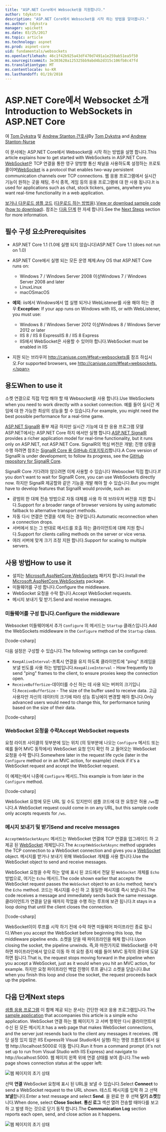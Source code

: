 ```yaml
---
title: "ASP.NET Core에서 Websocket을 지원합니다."
author: tdykstra
description: "ASP.NET Core에서 Websocket을 시작 하는 방법을 알아봅니다."
ms.author: tdykstra
manager: wpickett
ms.date: 03/25/2017
ms.topic: article
ms.technology: aspnet
ms.prod: aspnet-core
uid: fundamentals/websockets
ms.openlocfilehash: 46c1f42b925a43df470d7491a1e259ab51ea5f50
ms.sourcegitcommit: 3e303620a125325bb9abd4b2d315c106fb8c47fd
ms.translationtype: MT
ms.contentlocale: ko-KR
ms.lasthandoff: 01/19/2018
---
```

# <a name="introduction-to-websockets-in-aspnet-core"></a><span data-ttu-id="e9120-103">ASP.NET Core에서 Websocket 소개</span><span class="sxs-lookup"><span data-stu-id="e9120-103">Introduction to WebSockets in ASP.NET Core</span></span>

<span data-ttu-id="e9120-104">여 [Tom Dykstra](https://github.com/tdykstra) 및 [Andrew Stanton 간호사](https://github.com/anurse)</span><span class="sxs-lookup"><span data-stu-id="e9120-104">By [Tom Dykstra](https://github.com/tdykstra) and [Andrew Stanton-Nurse](https://github.com/anurse)</span></span>

<span data-ttu-id="e9120-105">이 문서에는 ASP.NET Core에서 Websocket을 시작 하는 방법을 설명 합니다.</span><span class="sxs-lookup"><span data-stu-id="e9120-105">This article explains how to get started with WebSockets in ASP.NET Core.</span></span> <span data-ttu-id="e9120-106">[WebSocket](https://wikipedia.org/wiki/WebSocket)은 TCP 연결을 통한 영구 양방향 통신 채널을 사용하도록 설정하는 프로토콜이며</span><span class="sxs-lookup"><span data-stu-id="e9120-106">[WebSocket](https://wikipedia.org/wiki/WebSocket) is a protocol that enables two-way persistent communication channels over TCP connections.</span></span> <span data-ttu-id="e9120-107">웹 응용 프로그램에서 실시간 기능이 원하는 곳을 채팅, 주식 종목, 게임 등의 응용 프로그램에 대 한 사용 됩니다.</span><span class="sxs-lookup"><span data-stu-id="e9120-107">It is used for applications such as chat, stock tickers, games, anywhere you want real-time functionality in a web application.</span></span>

<span data-ttu-id="e9120-108">[보거나 다운로드 샘플 코드](https://github.com/aspnet/Docs/tree/master/aspnetcore/fundamentals/websockets/sample) ([다운로드 하는 방법을](xref:tutorials/index#how-to-download-a-sample)).</span><span class="sxs-lookup"><span data-stu-id="e9120-108">[View or download sample code](https://github.com/aspnet/Docs/tree/master/aspnetcore/fundamentals/websockets/sample) ([how to download](xref:tutorials/index#how-to-download-a-sample)).</span></span> <span data-ttu-id="e9120-109">참조는 [다음 단계](#next-steps) 한 자세 합니다.</span><span class="sxs-lookup"><span data-stu-id="e9120-109">See the [Next Steps](#next-steps) section for more information.</span></span>


## <a name="prerequisites"></a><span data-ttu-id="e9120-110">필수 구성 요소</span><span class="sxs-lookup"><span data-stu-id="e9120-110">Prerequisites</span></span>

* <span data-ttu-id="e9120-111">ASP.NET Core 1.1 (1.0에 실행 되지 않습니다)</span><span class="sxs-lookup"><span data-stu-id="e9120-111">ASP.NET Core 1.1 (does not run on 1.0)</span></span>
* <span data-ttu-id="e9120-112">ASP.NET Core에서 실행 되는 모든 운영 체제:</span><span class="sxs-lookup"><span data-stu-id="e9120-112">Any OS that ASP.NET Core runs on:</span></span>
  
  * <span data-ttu-id="e9120-113">Windows 7 / Windows Server 2008 이상</span><span class="sxs-lookup"><span data-stu-id="e9120-113">Windows 7 / Windows Server 2008 and later</span></span>
  * <span data-ttu-id="e9120-114">Linux</span><span class="sxs-lookup"><span data-stu-id="e9120-114">Linux</span></span>
  * <span data-ttu-id="e9120-115">macOS</span><span class="sxs-lookup"><span data-stu-id="e9120-115">macOS</span></span>

* <span data-ttu-id="e9120-116">**예외**: iis에서 Windows에서 앱 실행 되거나 WebListener를 사용 해야 하는 경우:</span><span class="sxs-lookup"><span data-stu-id="e9120-116">**Exception**: If your app runs on Windows with IIS, or with WebListener, you must use:</span></span>

  * <span data-ttu-id="e9120-117">Windows 8 / Windows Server 2012 이상</span><span class="sxs-lookup"><span data-stu-id="e9120-117">Windows 8 / Windows Server 2012 or later</span></span>
  * <span data-ttu-id="e9120-118">IIS 8 / IIS 8 Express</span><span class="sxs-lookup"><span data-stu-id="e9120-118">IIS 8 / IIS 8 Express</span></span>
  * <span data-ttu-id="e9120-119">IIS에서 WebSocket은 사용할 수 있어야 합니다.</span><span class="sxs-lookup"><span data-stu-id="e9120-119">WebSocket must be enabled in IIS</span></span>

* <span data-ttu-id="e9120-120">지원 되는 브라우저 http://caniuse.com/#feat=websockets를 참조 하십시오.</span><span class="sxs-lookup"><span data-stu-id="e9120-120">For supported browsers, see http://caniuse.com/#feat=websockets.</span></span>

## <a name="when-to-use-it"></a><span data-ttu-id="e9120-121">용도</span><span class="sxs-lookup"><span data-stu-id="e9120-121">When to use it</span></span>

<span data-ttu-id="e9120-122">소켓 연결으로 직접 작업 해야 할 때 Websocket을 사용 합니다.</span><span class="sxs-lookup"><span data-stu-id="e9120-122">Use WebSockets when you need to work directly with a socket connection.</span></span> <span data-ttu-id="e9120-123">예를 들어 실시간 게임에 대 한 가능한 최상의 성능을 할 수 있습니다.</span><span class="sxs-lookup"><span data-stu-id="e9120-123">For example, you might need the best possible performance for a real-time game.</span></span>

<span data-ttu-id="e9120-124">[ASP.NET SignalR](https://docs.microsoft.com/aspnet/signalr/overview/getting-started/introduction-to-signalr) 풍부 제공 하지만 실시간 기능에 대 한 응용 프로그램 모델 ASP.NET에서는 ASP.NET Core 하지 에서만 실행 합니다.</span><span class="sxs-lookup"><span data-stu-id="e9120-124">[ASP.NET SignalR](https://docs.microsoft.com/aspnet/signalr/overview/getting-started/introduction-to-signalr) provides a richer application model for real-time functionality, but it runs only on ASP.NET, not ASP.NET Core.</span></span> <span data-ttu-id="e9120-125">SignalR의 핵심 버전은 개발; 진행 상황을 수행 하려면 참조는 [SignalR Core 용 GitHub 리포지토리](https://github.com/aspnet/SignalR)합니다.</span><span class="sxs-lookup"><span data-stu-id="e9120-125">A Core version of SignalR is under development; to follow its progress, see the [GitHub repository for SignalR Core](https://github.com/aspnet/SignalR).</span></span>

<span data-ttu-id="e9120-126">SignalR Core 기다려야 않으려면 이제 사용할 수 있습니다 Websocket 직접 합니다.</span><span class="sxs-lookup"><span data-stu-id="e9120-126">If you don't want to wait for SignalR Core, you can use WebSockets directly now.</span></span> <span data-ttu-id="e9120-127">하지만 SignalR 제공할와 같은 기능을 개발 해야 할 수 있습니다.</span><span class="sxs-lookup"><span data-stu-id="e9120-127">But you might have to develop features that SignalR would provide, such as:</span></span>

* <span data-ttu-id="e9120-128">광범위 한 대체 전송 방법으로 자동 대체를 사용 하 여 브라우저 버전을 지원 합니다.</span><span class="sxs-lookup"><span data-stu-id="e9120-128">Support for a broader range of browser versions by using automatic fallback to alternative transport methods.</span></span>
* <span data-ttu-id="e9120-129">자동 다시 연결은 연결을 삭제 하는 경우입니다.</span><span class="sxs-lookup"><span data-stu-id="e9120-129">Automatic reconnection when a connection drops.</span></span>
* <span data-ttu-id="e9120-130">서버에서 또는 그 반대로 메서드를 호출 하는 클라이언트에 대해 지원 합니다.</span><span class="sxs-lookup"><span data-stu-id="e9120-130">Support for clients calling methods on the server or vice versa.</span></span>
* <span data-ttu-id="e9120-131">여러 서버에 맞게 크기 조정 지원 합니다.</span><span class="sxs-lookup"><span data-stu-id="e9120-131">Support for scaling to multiple servers.</span></span>

## <a name="how-to-use-it"></a><span data-ttu-id="e9120-132">사용 방법</span><span class="sxs-lookup"><span data-stu-id="e9120-132">How to use it</span></span>

* <span data-ttu-id="e9120-133">설치는 [Microsoft.AspNetCore.WebSockets](https://www.nuget.org/packages/Microsoft.AspNetCore.WebSockets/) 패키지 합니다.</span><span class="sxs-lookup"><span data-stu-id="e9120-133">Install the [Microsoft.AspNetCore.WebSockets](https://www.nuget.org/packages/Microsoft.AspNetCore.WebSockets/) package.</span></span>
* <span data-ttu-id="e9120-134">미들웨어를 구성 합니다.</span><span class="sxs-lookup"><span data-stu-id="e9120-134">Configure the middleware.</span></span>
* <span data-ttu-id="e9120-135">WebSocket 요청을 수락 합니다.</span><span class="sxs-lookup"><span data-stu-id="e9120-135">Accept WebSocket requests.</span></span>
* <span data-ttu-id="e9120-136">메시지 보내기 및 받기.</span><span class="sxs-lookup"><span data-stu-id="e9120-136">Send and receive messages.</span></span>

### <a name="configure-the-middleware"></a><span data-ttu-id="e9120-137">미들웨어를 구성 합니다.</span><span class="sxs-lookup"><span data-stu-id="e9120-137">Configure the middleware</span></span>

<span data-ttu-id="e9120-138">Websocket 미들웨어에서 추가 `Configure` 의 메서드는 `Startup` 클래스입니다.</span><span class="sxs-lookup"><span data-stu-id="e9120-138">Add the WebSockets middleware in the `Configure` method of the `Startup` class.</span></span>

[!code-csharp[](websockets/sample/Startup.cs?name=UseWebSockets)]

<span data-ttu-id="e9120-139">다음 설정은 구성할 수 있습니다.</span><span class="sxs-lookup"><span data-stu-id="e9120-139">The following settings can be configured:</span></span>

* <span data-ttu-id="e9120-140">`KeepAliveInterval`-프록시 연결을 유지 하도록 클라이언트에 "ping" 프레임을 보낼 빈도를 사용 하는 방법입니다.</span><span class="sxs-lookup"><span data-stu-id="e9120-140">`KeepAliveInterval` - How frequently to send "ping" frames to the client, to ensure proxies keep the connection open.</span></span>
* <span data-ttu-id="e9120-141">`ReceiveBufferSize`-데이터를 수신 하는 데 사용 되는 버퍼의 크기입니다.</span><span class="sxs-lookup"><span data-stu-id="e9120-141">`ReceiveBufferSize` - The size of the buffer used to receive data.</span></span> <span data-ttu-id="e9120-142">고급 사용자만 자신의 데이터의 크기에 따라 성능 튜닝에이 변경할 해야 합니다.</span><span class="sxs-lookup"><span data-stu-id="e9120-142">Only advanced users would need to change this, for performance tuning based on the size of their data.</span></span>

[!code-csharp[](websockets/sample/Startup.cs?name=UseWebSocketsOptions)]

### <a name="accept-websocket-requests"></a><span data-ttu-id="e9120-143">WebSocket 요청을 수락</span><span class="sxs-lookup"><span data-stu-id="e9120-143">Accept WebSocket requests</span></span>

<span data-ttu-id="e9120-144">요청 라이프 사이클의 뒷부분에 있는 위치 (의 뒷부분에 나오는 `Configure` 메서드 또는 예를 들어 MVC 동작에서) WebSocket 요청 인지 확인 하 고 들어오는 WebSocket 요청을 수락 합니다.</span><span class="sxs-lookup"><span data-stu-id="e9120-144">Somewhere later in the request life cycle (later in the `Configure` method or in an MVC action, for example) check if it's a WebSocket request and accept the WebSocket request.</span></span>

<span data-ttu-id="e9120-145">이 예제는에서 나중에 `Configure` 메서드.</span><span class="sxs-lookup"><span data-stu-id="e9120-145">This example is from later in the `Configure` method.</span></span>

[!code-csharp[](websockets/sample/Startup.cs?name=AcceptWebSocket&highlight=7)]

<span data-ttu-id="e9120-146">WebSocket 요청에 모든 URL 일 수도 있지만이 샘플 코드에 대 한 요청은 허용 `/ws`합니다.</span><span class="sxs-lookup"><span data-stu-id="e9120-146">A WebSocket request could come in on any URL, but this sample code only accepts requests for `/ws`.</span></span>

### <a name="send-and-receive-messages"></a><span data-ttu-id="e9120-147">메시지 보내기 및 받기</span><span class="sxs-lookup"><span data-stu-id="e9120-147">Send and receive messages</span></span>

<span data-ttu-id="e9120-148">`AcceptWebSocketAsync` 메서드는 WebSocket 연결에 TCP 연결을 업그레이드 하 고 제공 된 [WebSocket](https://docs.microsoft.com/dotnet/core/api/system.net.websockets.websocket) 개체입니다.</span><span class="sxs-lookup"><span data-stu-id="e9120-148">The `AcceptWebSocketAsync` method upgrades the TCP connection to a WebSocket connection and gives you a [WebSocket](https://docs.microsoft.com/dotnet/core/api/system.net.websockets.websocket) object.</span></span> <span data-ttu-id="e9120-149">메시지를 받거나 보내기 위해 WebSocket 개체를 사용 합니다.</span><span class="sxs-lookup"><span data-stu-id="e9120-149">Use the WebSocket object to send and receive messages.</span></span>

<span data-ttu-id="e9120-150">WebSocket 요청을 수락 하는 앞에 표시 된 코드에서 전달 된 `WebSocket` 개체를 `Echo` 방법으로, 여기는 `Echo` 메서드.</span><span class="sxs-lookup"><span data-stu-id="e9120-150">The code shown earlier that accepts the WebSocket request passes the `WebSocket` object to an `Echo` method; here's the `Echo` method.</span></span> <span data-ttu-id="e9120-151">코드는 메시지를 수신 하 고 동일한 메시지를 즉시 보냅니다.</span><span class="sxs-lookup"><span data-stu-id="e9120-151">The code receives a message and immediately sends back the same message.</span></span> <span data-ttu-id="e9120-152">클라이언트가 연결을 닫을 때까지 작업을 수행 하는 루프에 보관 됩니다.</span><span class="sxs-lookup"><span data-stu-id="e9120-152">It stays in a loop doing that until the client closes the connection.</span></span> 

[!code-csharp[](websockets/sample/Startup.cs?name=Echo)]

<span data-ttu-id="e9120-153">WebSocket이이 루프를 시작 하기 전에 수락 하면 미들웨어 파이프라인 종료 됩니다.</span><span class="sxs-lookup"><span data-stu-id="e9120-153">When you accept the WebSocket before beginning this loop, the middleware pipeline ends.</span></span>  <span data-ttu-id="e9120-154">소켓을 닫을 때 파이프라인을 해제 합니다.</span><span class="sxs-lookup"><span data-stu-id="e9120-154">Upon closing the socket, the pipeline unwinds.</span></span> <span data-ttu-id="e9120-155">즉,와 마찬가지로 WebSocket을 수락 하면 파이프라인에서 앞으로 이동 하 여 요청 중지 예를 들어 MVC 동작의 경우에 도달 하면 됩니다.</span><span class="sxs-lookup"><span data-stu-id="e9120-155">That is, the request stops moving forward in the pipeline when you accept a WebSocket, just as it would when you hit an MVC action, for example.</span></span>  <span data-ttu-id="e9120-156">하지만 요청 파이프라인 백업 진행이 루프 끝나고 소켓을 닫습니다.</span><span class="sxs-lookup"><span data-stu-id="e9120-156">But when you finish this loop and close the socket, the request proceeds back up the pipeline.</span></span>

## <a name="next-steps"></a><span data-ttu-id="e9120-157">다음 단계</span><span class="sxs-lookup"><span data-stu-id="e9120-157">Next steps</span></span>

<span data-ttu-id="e9120-158">[샘플 응용 프로그램](https://github.com/aspnet/Docs/tree/master/aspnetcore/fundamentals/websockets/sample) 이 함께 제공 되는 문서는 간단한 에코 응용 프로그램입니다.</span><span class="sxs-lookup"><span data-stu-id="e9120-158">The [sample application](https://github.com/aspnet/Docs/tree/master/aspnetcore/fundamentals/websockets/sample) that accompanies this article is a simple echo application.</span></span> <span data-ttu-id="e9120-159">WebSocket 연결 하는 웹 페이지가 고 서버 항목만 다시 클라이언트에 수신 된 모든 메시지.</span><span class="sxs-lookup"><span data-stu-id="e9120-159">It has a web page that makes WebSocket connections, and the server just resends back to the client any messages it receives.</span></span> <span data-ttu-id="e9120-160">(해당 설정 있지 않은 IIS Express와 Visual Studio에서 실행) 하는 명령 프롬프트에서 실행 http://localhost:5000로 이동 합니다.</span><span class="sxs-lookup"><span data-stu-id="e9120-160">Run it from a command prompt (it's not set up to run from Visual Studio with IIS Express) and navigate to http://localhost:5000.</span></span> <span data-ttu-id="e9120-161">웹 페이지 왼쪽 위에 연결 상태를 보여 줍니다.</span><span class="sxs-lookup"><span data-stu-id="e9120-161">The web page shows connection status at the upper left:</span></span>

![웹 페이지의 초기 상태](websockets/_static/start.png)

<span data-ttu-id="e9120-163">선택 **연결** WebSocket 요청에 표시 된 URL을 보낼 수 있습니다.</span><span class="sxs-lookup"><span data-stu-id="e9120-163">Select **Connect** to send a WebSocket request to the URL shown.</span></span>  <span data-ttu-id="e9120-164">테스트 메시지를 입력 하 고 선택 **보낼**합니다.</span><span class="sxs-lookup"><span data-stu-id="e9120-164">Enter a test message and select **Send**.</span></span> <span data-ttu-id="e9120-165">을 완료 한 후 선택 **닫기 소켓**합니다.</span><span class="sxs-lookup"><span data-stu-id="e9120-165">When done, select **Close Socket**.</span></span> <span data-ttu-id="e9120-166">**통신 로그** 섹션 열려 전송할 때마다를 보고 하 고 발생 하는 것으로 닫기 동작 합니다.</span><span class="sxs-lookup"><span data-stu-id="e9120-166">The **Communication Log** section reports each open, send, and close action as it happens.</span></span>

![웹 페이지의 초기 상태](websockets/_static/end.png)
